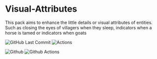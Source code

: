 # Visual-Attributes
This pack aims to enhance the little details or visual attributes of entities. Such as closing the eyes of villagers when they sleep, indicators when a horse is tamed or indicators when goats

<img alt="" src="https://img.shields.io/github/repo-size/Plueres/Visual-Attributes" /><img alt="GitHub Last Commit" src="https://img.shields.io/github/last-commit/Plueres/Visual-Attributes" />
<img alt="Actions" src="<[copied link](https://img.shields.io/badge/GitHub%20Actions-2088FF.svg?style=for-the-badge&logo=GitHub-Actions&logoColor=white)>"/>

![Github](<https://img.shields.io/badge/GitHub-181717.svg?style=for-the-badge&logo=GitHub&logoColor=white>)
![Github Actions](<https://img.shields.io/badge/GitHub%20Actions-2088FF.svg?style=for-the-badge&logo=GitHub-Actions&logoColor=white>)

